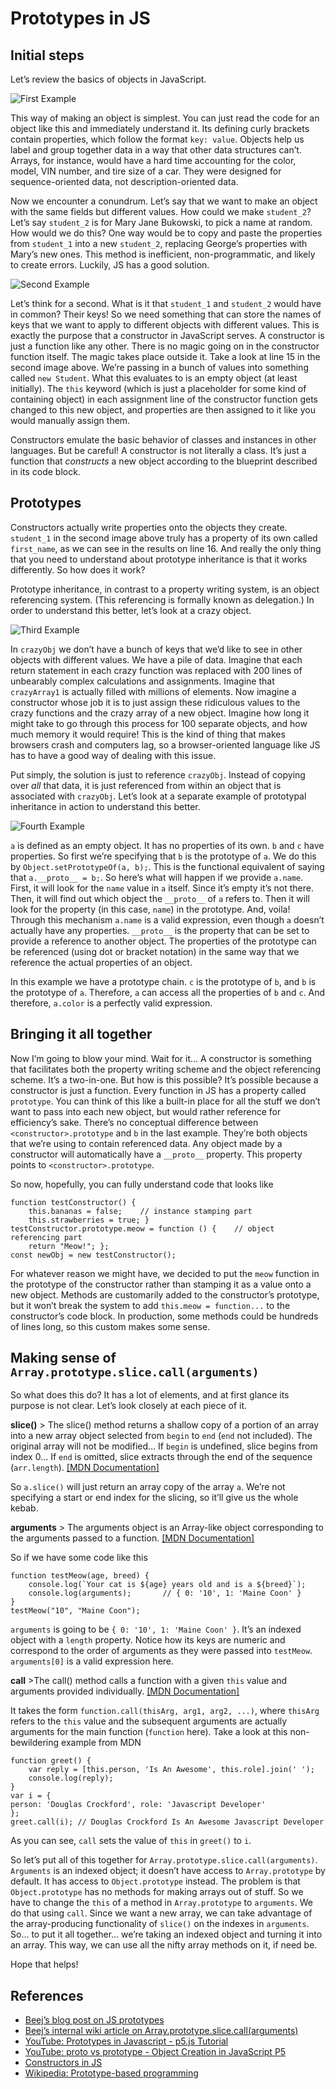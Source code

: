 Prototypes in JS
================

Initial steps
-------------

Let’s review the basics of objects in JavaScript.

![First Example](img/1.jpg)

This way of making an object is simplest. You can just read the code for an object like this and immediately understand it. Its defining curly brackets contain properties, which follow the format `key: value`. Objects help us label and group together data in a way that other data structures can’t. Arrays, for instance, would have a hard time accounting for the color, model, VIN number, and tire size of a car. They were designed for sequence-oriented data, not description-oriented data.

Now we encounter a conundrum. Let’s say that we want to make an object with the same fields but different values. How could we make `student_2`? Let’s say `student_2` is for Mary Jane Bukowski, to pick a name at random. How would we do this? One way would be to copy and paste the properties from `student_1` into a new `student_2`, replacing George’s properties with Mary’s new ones. This method is inefficient, non-programmatic, and likely to create errors. Luckily, JS has a good solution.

![Second Example](img/2.jpg)

Let’s think for a second. What is it that `student_1` and `student_2` would have in common? Their keys! So we need something that can store the names of keys that we want to apply to different objects with different values. This is exactly the purpose that a constructor in JavaScript serves. A constructor is just a function like any other. There is no magic going on in the constructor function itself. The magic takes place outside it. Take a look at line 15 in the second image above. We’re passing in a bunch of values into something called `new Student`. What this evaluates to is an empty object (at least initially). The `this` keyword (which is just a placeholder for some kind of containing object) in each assignment line of the constructor function gets changed to this new object, and properties are then assigned to it like you would manually assign them.

Constructors emulate the basic behavior of classes and instances in other languages. But be careful! A constructor is not literally a class. It’s just a function that *constructs* a new object according to the blueprint described in its code block.

Prototypes
----------

Constructors actually write properties onto the objects they create. `student_1` in the second image above truly has a property of its own called `first_name`, as we can see in the results on line 16. And really the only thing that you need to understand about prototype inheritance is that it works differently. So how does it work?

Prototype inheritance, in contrast to a property writing system, is an object referencing system. (This referencing is formally known as delegation.) In order to understand this better, let’s look at a crazy object.

![Third Example](img/3.jpg)

In `crazyObj` we don’t have a bunch of keys that we’d like to see in other objects with different values. We have a pile of data. Imagine that each return statement in each crazy function was replaced with 200 lines of unbearably complex calculations and assignments. Imagine that `crazyArray1` is actually filled with millions of elements. Now imagine a constructor whose job it is to just assign these ridiculous values to the crazy functions and the crazy array of a new object. Imagine how long it might take to go through this process for 100 separate objects, and how much memory it would require! This is the kind of thing that makes browsers crash and computers lag, so a browser-oriented language like JS has to have a good way of dealing with this issue.

Put simply, the solution is just to reference `crazyObj`. Instead of copying over *all* that data, it is just referenced from within an object that is associated with `crazyObj`. Let’s look at a separate example of prototypal inheritance in action to understand this better.

![Fourth Example](img/4.jpg)

`a` is defined as an empty object. It has no properties of its own. `b` and `c` have properties. So first we’re specifying that `b` is the prototype of `a`. We do this by `Object.setPrototypeOf(a, b);`. This is the functional equivalent of saying that `a.__proto__ = b;`. So here’s what will happen if we provide `a.name`. First, it will look for the `name` value in `a` itself. Since it’s empty it’s not there. Then, it will find out which object the `__proto__` of `a` refers to. Then it will look for the property (in this case, `name`) in the prototype. And, voila! Through this mechanism `a.name` is a valid expression, even though `a` doesn’t actually have any properties. `__proto__` is the property that can be set to provide a reference to another object. The properties of the prototype can be referenced (using dot or bracket notation) in the same way that we reference the actual properties of an object.

In this example we have a prototype chain. `c` is the prototype of `b`, and `b` is the prototype of `a`. Therefore, `a` can access all the properties of `b` and `c`. And therefore, `a.color` is a perfectly valid expression.

Bringing it all together
------------------------

Now I’m going to blow your mind. Wait for it… A constructor is something that facilitates both the property writing scheme and the object referencing scheme. It’s a two-in-one. But how is this possible? It’s possible because a constructor is just a function. Every function in JS has a property called `prototype`. You can think of this like a built-in place for all the stuff we don’t want to pass into each new object, but would rather reference for efficiency’s sake. There’s no conceptual difference between `<constructor>.prototype` and `b` in the last example. They’re both objects that we’re using to contain referenced data. Any object made by a constructor will automatically have a `__proto__` property. This property points to `<constructor>.prototype`.

So now, hopefully, you can fully understand code that looks like

    function testConstructor() {
        this.bananas = false;    // instance stamping part
        this.strawberries = true; }
    testConstructor.prototype.meow = function () {    // object referencing part
        return "Meow!"; };
    const newObj = new testConstructor();

For whatever reason we might have, we decided to put the `meow` function in the prototype of the constructor rather than stamping it as a value onto a new object. Methods are customarily added to the constructor’s prototype, but it won’t break the system to add `this.meow = function...` to the constructor’s code block. In production, some methods could be hundreds of lines long, so this custom makes some sense.

Making sense of `Array.prototype.slice.call(arguments)`
-------------------------------------------------------

So what does this do? It has a lot of elements, and at first glance its purpose is not clear. Let’s look closely at each piece of it.

**slice()** &gt; The slice() method returns a shallow copy of a portion of an array into a new array object selected from `begin` to `end` (`end` not included). The original array will not be modified… If `begin` is undefined, slice begins from index 0… If `end` is omitted, slice extracts through the end of the sequence (`arr.length`). [\[MDN Documentation\]](https://developer.mozilla.org/en-US/docs/Web/JavaScript/Reference/Global_Objects/Array/slice)

So `a.slice()` will just return an array copy of the array `a`. We’re not specifying a start or end index for the slicing, so it’ll give us the whole kebab.

**arguments** &gt; The arguments object is an Array-like object corresponding to the arguments passed to a function. [\[MDN Documentation\]](https://developer.mozilla.org/en-US/docs/Web/JavaScript/Reference/Functions/arguments)

So if we have some code like this

    function testMeow(age, breed) {
        console.log(`Your cat is ${age} years old and is a ${breed}`);
        console.log(arguments);       // { 0: '10', 1: 'Maine Coon' }
    }
    testMeow("10", "Maine Coon");

`arguments` is going to be `{ 0: '10', 1: 'Maine Coon' }`. It’s an indexed object with a `length` property. Notice how its keys are numeric and correspond to the order of arguments as they were passed into `testMeow`. `arguments[0]` is a valid expression here.

**call** &gt;The call() method calls a function with a given `this` value and arguments provided individually. [\[MDN Documentation\]](https://developer.mozilla.org/en-US/docs/Web/JavaScript/Reference/Global_Objects/Function/call)

It takes the form `function.call(thisArg, arg1, arg2, ...)`, where `thisArg` refers to the `this` value and the subsequent arguments are actually arguments for the main function (`function` here). Take a look at this non-bewildering example from MDN

    function greet() {
        var reply = [this.person, 'Is An Awesome', this.role].join(' ');
        console.log(reply);
    }
    var i = {
    person: 'Douglas Crockford', role: 'Javascript Developer'
    };
    greet.call(i); // Douglas Crockford Is An Awesome Javascript Developer

As you can see, `call` sets the value of `this` in `greet()` to `i`.

So let’s put all of this together for `Array.prototype.slice.call(arguments)`. `Arguments` is an indexed object; it doesn’t have access to `Array.prototype` by default. It has access to `Object.prototype` instead. The problem is that `Object.prototype` has no methods for making arrays out of stuff. So we have to change the `this` of a method in `Array.prototype` to `arguments`. We do that using `call`. Since we want a new array, we can take advantage of the array-producing functionality of `slice()` on the indexes in `arguments`. So… to put it all together… we’re taking an indexed object and turning it into an array. This way, we can use all the nifty array methods on it, if need be.

Hope that helps!

References
----------

-   [Beej’s blog post on JS prototypes](http://beej.us/blog/data/javascript-prototypes-inheritance/)
-   [Beej’s internal wiki article on Array.prototype.slice.call(arguments)](https://github.com/LambdaSchool/BeejWiki/wiki/Arrays,-prototypes,-slices,-calls)
-   [YouTube: Prototypes in Javascript - p5.js Tutorial](https://www.youtube.com/watch?v=hS_WqkyUah8)
-   [YouTube: proto vs prototype - Object Creation in JavaScript P5](https://www.youtube.com/watch?v=DqGwxR_0d1M)
-   [Constructors in JS](http://adripofjavascript.com/blog/drips/constructors-in-javascript.html)
-   [Wikipedia: Prototype-based programming](https://en.wikipedia.org/wiki/Prototype-based_programming)
